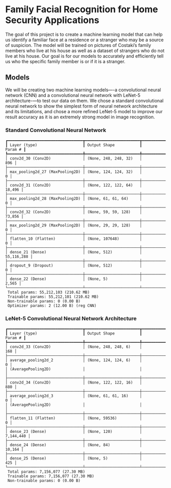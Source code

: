 # Family Facial Recognition for Home Security Applications

The goal of this project is to create a machine learning model that can help us identify a familiar face at a residence or a stranger who may be a source of suspicion. The model will be trained on pictures of Costaki’s family members who live at his house as well as a dataset of strangers who do not live at his house. Our goal is for our models to accurately and efficiently tell us who the specific family member is or if it is a stranger.

## Models

We will be creating two machine learning models—-a convolutional neural network (CNN) and a convolutional neural network with LeNet-5 architecture-—to test our data on them. We chose a standard convolutional neural network to show the simplest form of neural network architecture and its limitations, and chose a more refined LeNet-5 model to improve our result accuracy as it is an extremely strong model in image recognition.

### Standard Convolutional Neural Network

```Model: "sequential_12"
┏━━━━━━━━━━━━━━━━━━━━━━━━━━━━━━━━━┳━━━━━━━━━━━━━━━━━━━━━━━━┳━━━━━━━━━━━━━━━┓
┃ Layer (type)                    ┃ Output Shape           ┃       Param # ┃
┡━━━━━━━━━━━━━━━━━━━━━━━━━━━━━━━━━╇━━━━━━━━━━━━━━━━━━━━━━━━╇━━━━━━━━━━━━━━━┩
│ conv2d_30 (Conv2D)              │ (None, 248, 248, 32)   │           896 │
├─────────────────────────────────┼────────────────────────┼───────────────┤
│ max_pooling2d_27 (MaxPooling2D) │ (None, 124, 124, 32)   │             0 │
├─────────────────────────────────┼────────────────────────┼───────────────┤
│ conv2d_31 (Conv2D)              │ (None, 122, 122, 64)   │        18,496 │
├─────────────────────────────────┼────────────────────────┼───────────────┤
│ max_pooling2d_28 (MaxPooling2D) │ (None, 61, 61, 64)     │             0 │
├─────────────────────────────────┼────────────────────────┼───────────────┤
│ conv2d_32 (Conv2D)              │ (None, 59, 59, 128)    │        73,856 │
├─────────────────────────────────┼────────────────────────┼───────────────┤
│ max_pooling2d_29 (MaxPooling2D) │ (None, 29, 29, 128)    │             0 │
├─────────────────────────────────┼────────────────────────┼───────────────┤
│ flatten_10 (Flatten)            │ (None, 107648)         │             0 │
├─────────────────────────────────┼────────────────────────┼───────────────┤
│ dense_21 (Dense)                │ (None, 512)            │    55,116,288 │
├─────────────────────────────────┼────────────────────────┼───────────────┤
│ dropout_9 (Dropout)             │ (None, 512)            │             0 │
├─────────────────────────────────┼────────────────────────┼───────────────┤
│ dense_22 (Dense)                │ (None, 5)              │         2,565 │
└─────────────────────────────────┴────────────────────────┴───────────────┘
 Total params: 55,212,103 (210.62 MB)
 Trainable params: 55,212,101 (210.62 MB)
 Non-trainable params: 0 (0.00 B)
 Optimizer params: 2 (12.00 B) (reg CNN)
```

### LeNet-5 Convolutional Neural Network Architecture
```
┏━━━━━━━━━━━━━━━━━━━━━━━━━━━━━━━━━┳━━━━━━━━━━━━━━━━━━━━━━━━┳━━━━━━━━━━━━━━━┓
┃ Layer (type)                    ┃ Output Shape           ┃       Param # ┃
┡━━━━━━━━━━━━━━━━━━━━━━━━━━━━━━━━━╇━━━━━━━━━━━━━━━━━━━━━━━━╇━━━━━━━━━━━━━━━┩
│ conv2d_33 (Conv2D)              │ (None, 248, 248, 6)    │           168 │
├─────────────────────────────────┼────────────────────────┼───────────────┤
│ average_pooling2d_2             │ (None, 124, 124, 6)    │             0 │
│ (AveragePooling2D)              │                        │               │
├─────────────────────────────────┼────────────────────────┼───────────────┤
│ conv2d_34 (Conv2D)              │ (None, 122, 122, 16)   │           880 │
├─────────────────────────────────┼────────────────────────┼───────────────┤
│ average_pooling2d_3             │ (None, 61, 61, 16)     │             0 │
│ (AveragePooling2D)              │                        │               │
├─────────────────────────────────┼────────────────────────┼───────────────┤
│ flatten_11 (Flatten)            │ (None, 59536)          │             0 │
├─────────────────────────────────┼────────────────────────┼───────────────┤
│ dense_23 (Dense)                │ (None, 120)            │     7,144,440 │
├─────────────────────────────────┼────────────────────────┼───────────────┤
│ dense_24 (Dense)                │ (None, 84)             │        10,164 │
├─────────────────────────────────┼────────────────────────┼───────────────┤
│ dense_25 (Dense)                │ (None, 5)              │           425 │
└─────────────────────────────────┴────────────────────────┴───────────────┘
 Total params: 7,156,077 (27.30 MB)
 Trainable params: 7,156,077 (27.30 MB)
 Non-trainable params: 0 (0.00 B)
```

